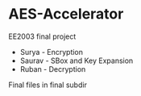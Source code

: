 # AES-Accelerator
EE2003 final project
* Surya - Encryption
* Saurav - SBox and Key Expansion
* Ruban - Decryption


Final files in final subdir
